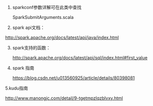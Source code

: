 



1. sparkconf参数详解可在此类中查找

    SparkSubmitArguments.scala 

2.  spark api文档：

   http://spark.apache.org/docs/latest/api/java/index.html

3. spark支持的函数：

    http://spark.apache.org/docs/latest/api/sql/index.html#first_value

4. spark 指南

   https://blog.csdn.net/u013560925/article/details/80398081

5.kudu指南

 http://www.manongjc.com/detail/9-tgetmpzlqzblvxy.html 

